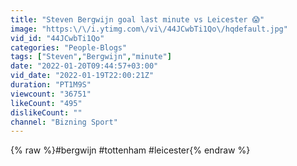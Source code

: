```yaml
---
title: "Steven Bergwijn goal last minute vs Leicester 😱"
image: "https:\/\/i.ytimg.com\/vi\/44JCwbTi1Qo\/hqdefault.jpg"
vid_id: "44JCwbTi1Qo"
categories: "People-Blogs"
tags: ["Steven","Bergwijn","minute"]
date: "2022-01-20T09:44:57+03:00"
vid_date: "2022-01-19T22:00:21Z"
duration: "PT1M9S"
viewcount: "36751"
likeCount: "495"
dislikeCount: ""
channel: "Bizning Sport"
---
```

{% raw %}#bergwijn #tottenham #leicester{% endraw %}
